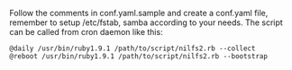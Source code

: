 Follow the comments in conf.yaml.sample and create a conf.yaml file, remember to
 setup /etc/fstab, samba according to your needs.
The script can be called from cron daemon like this:
```
@daily /usr/bin/ruby1.9.1 /path/to/script/nilfs2.rb --collect
@reboot /usr/bin/ruby1.9.1 /path/to/script/nilfs2.rb --bootstrap
```
